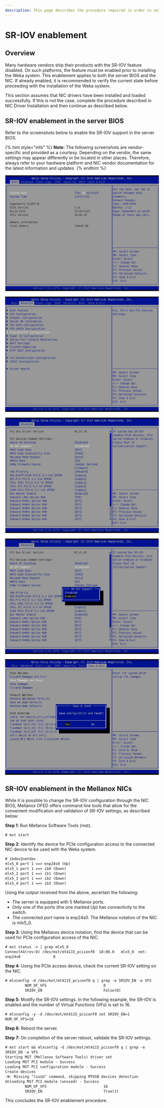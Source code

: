 ```yaml
---
description: This page describes the procedure required in order to set up SR-IOV.
---
```


# SR-IOV enablement

## Overview

Many hardware vendors ship their products with the SR-IOV feature disabled. On such platforms, the feature must be enabled prior to installing the Weka system. This enablement applies to both the server BIOS and the NIC. If already enabled, it is recommended to verify the current state before proceeding with the installation of the Weka system.

This section assumes that NIC drivers have been installed and loaded successfully. If this is not the case, complete the procedure described in NIC Driver Installation and then continue as described below.

## SR-IOV enablement in the server BIOS

Refer to the screenshots below to enable the SR-IOV support in the server BIOS.

{% hint style="info" %}
**Note:** The following screenshots are vendor-specific and provided as a courtesy. Depending on the vendor, the same settings may appear differently or be located in other places. Therefore, always refer to your hardware platform and NIC vendor documentation for the latest information and updates.
{% endhint %}

![Reboot Server and Force it to Enter the BIOS Setup](<../../../.gitbook/assets/image (16).png>)

![Locate the PCIe Configuration and Drill Down](<../../../.gitbook/assets/image (17).png>)

![Locate SR-IOV Support and Drill Down](<../../../.gitbook/assets/image (19).png>)

![Enable SR-IOV Support](<../../../.gitbook/assets/image (20).png>)

![Save and Exit](<../../../.gitbook/assets/image (21).png>)

## SR-IOV enablement in the **Mellanox** NICs

While it is possible to change the SR-IOV configuration through the NIC BIOS, Mellanox OFED offers command line tools that allow for the convenient modification and validation of SR-IOV settings, as described below:

**Step 1**: Run Mellanox Software Tools (mst).

```
# mst start
```

**Step 2**: Identify the device for PCIe configuration access to the connected NIC device to be used with the Weka system.

```
# ibdev2netdev
mlx5_0 port 1 ==> enp24s0 (Up)
mlx5_1 port 1 ==> ib0 (Down)
mlx5_2 port 1 ==> ib1 (Down)
mlx5_3 port 1 ==> ib2 (Down)
mlx5_4 port 1 ==> ib3 (Down)
```

Using the output received from the above, ascertain the following:

* The server is equipped with 5 Mellanox ports.
* Only one of the ports (the one marked Up) has connectivity to the switch.
* The connected port name is enp24s0. The Mellanox notation of the NIC is mlx5\_0.

**Step 3**: Using the Mellanox device notation, find the device that can be used for PCIe configuration access of the NIC.

```
# mst status -v | grep mlx5_0
ConnectX4(rev:0) /dev/mst/mt4115_pciconf0  18:00.0   mlx5_0  net-enp24s0               0
```

**Step 4**: Using the PCIe access device, check the current SR-IOV setting on the NIC.

```
# mlxconfig -d /dev/mst/mt4115_pciconf0 q | grep -e SRIOV_EN -e VFS
         NUM_OF_VFS                          0
         SRIOV_EN                            False(0)
```

**Step 5**: Modify the SR-IOV settings. In the following example, the SR-IOV is enabled and the number of Virtual Functions (VFs) is set to 16.

```
# mlxconfig -y -d /dev/mst/mt4115_pciconf0 set SRIOV_EN=1 NUM_OF_VFS=16
```

**Step 6**: Reboot the server.

**Step 7:** On completion of the server reboot, validate the SR-IOV settings.

```
# mst start && mlxconfig -d /dev/mst/mt4115_pciconf0 q | grep -e SRIOV_EN -e VFS
Starting MST (Mellanox Software Tools) driver set
Loading MST PCI module - Success
Loading MST PCI configuration module - Success
Create devices
-W- Missing "lsusb" command, skipping MTUSB devices detection
Unloading MST PCI module (unused) - Success
         NUM_OF_VFS                          16
         SRIOV_EN                            True(1)
```

This concludes the SR-IOV enablement procedure.
